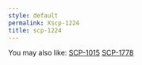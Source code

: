 ```yaml
---
style: default
permalink: Xscp-1224
title: scp-1224
---
```

You may also like:
[SCP-1015](http://scp-wiki.net/scp-1015)
[SCP-1778](http://scp-wiki.net/scp-1778)